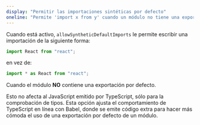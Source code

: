 ```yaml
---
display: "Permitir las importaciones sintéticas por defecto"
oneline: "Permite 'import x from y' cuando un módulo no tiene una exportación por defecto"
---
```


Cuando está activo, `allowSyntheticDefaultImports` le permite escribir una importación de la siguiente forma:

```ts
import React from "react";
```

en vez de:

```ts
import * as React from "react";
```

Cuando el módulo **NO** contiene una exportación por defecto.

Esto no afecta al JavaScript emitido por TypeScript, sólo para la comprobación de tipos.
Esta opción ajusta el comportamiento de TypeScript en línea con Babel, donde se emite código extra para hacer más cómoda el uso de una exportación por defecto de un módulo.
